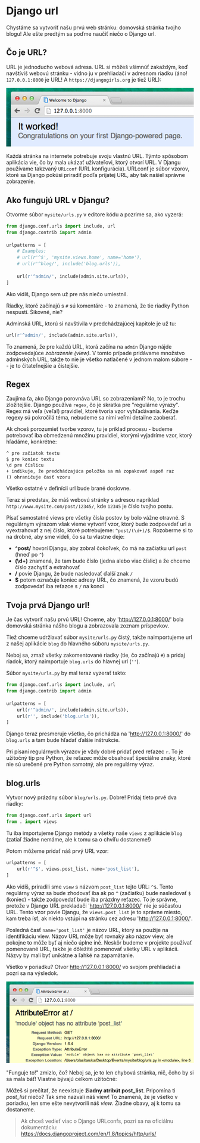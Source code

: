 # Django url

Chystáme sa vytvoriť našu prvú web stránku: domovská stránka tvojho blogu! Ale ešte predtým sa poďme naučiť niečo o Django url.

## Čo je URL?

URL je jednoducho webová adresa. URL si môžeš všimnúť zakaždým, keď navštíviš webovú stránku - vidno ju v prehliadači v adresnom riadku (áno! `127.0.0.1:8000` je URL! A `https://djangogirls.org` je tiež URL):

![Url][1]

 [1]: images/url.png

Každá stránka na internete potrebuje svoju vlastnú URL. Týmto spôsobom aplikácia vie, čo by mala ukázať užívateľovi, ktorý otvorí URL. V Djangu používame takzvaný `URLconf` (URL konfigurácia). URLconf je súbor vzorov, ktoré sa Django pokúsi priradiť podľa prijatej URL, aby tak našiel správne zobrazenie.

## Ako fungujú URL v Djangu?

Otvorme súbor `mysite/urls.py` v editore kódu a pozrime sa, ako vyzerá:

```python
from django.conf.urls import include, url
from django.contrib import admin

urlpatterns = [
    # Examples:
    # url(r'^$', 'mysite.views.home', name='home'),
    # url(r'^blog/', include('blog.urls')),

    url(r'^admin/', include(admin.site.urls)),
]
```

Ako vidíš, Django sem už pre nás niečo umiestnil.

Riadky, ktoré začínajú s `#` sú komentáre - to znamená, že tie riadky Python nespustí. Šikovné, nie?

Adminská URL, ktorú si navštívila v predchádzajúcej kapitole je už tu:

```python
url(r'^admin/', include(admin.site.urls)),
```

To znamená, že pre každú URL, ktorá začína na `admin` Django nájde zodpovedajúce *zobrazenie (view)*. V tomto prípade pridávame množstvo adminských URL, takže to nie je všetko natlačené v jednom malom súbore -- je to čitateľnejšie a čistejšie.

## Regex

Zaujíma ťa, ako Django porovnáva URL so zobrazeniami? No, to je trochu zložitejšie. Django používa `regex`, čo je skratka pre "regulárne výrazy". Regex má veľa (veľa!) pravidiel, ktoré tvoria vzor vyhľadávania. Keďže regexy sú pokročilá téma, nebudeme sa nimi veľmi detailne zaoberať.

Ak chceš porozumieť tvorbe vzorov, tu je príklad procesu - budeme potrebovať iba obmedzenú množinu pravidiel, ktorými vyjadríme vzor, ktorý hľadáme, konkrétne:

```
^ pre začiatok textu
$ pre koniec textu
\d pre číslicu
+ indikuje, že predchádzajúca položka sa má zopakovať aspoň raz
() ohraničuje časť vzoru
```

Všetko ostatné v definícii url bude brané doslovne.

Teraz si predstav, že máš webovú stránky s adresou napríklad `http://www.mysite.com/post/12345/`, kde `12345` je číslo tvojho postu.

Písať samostatné views pre všetky čísla postov by bolo vážne otravné. S regulárnym výrazom však vieme vytvoriť vzor, ktorý bude zodpovedať url a vyextrahovať z nej číslo, ktoré potrebujeme: `^post/(\d+)/$`. Rozoberme si to na drobné, aby sme videli, čo sa tu vlastne deje:

*   **^post/** hovorí Djangu, aby zobral čokoľvek, čo má na začiatku url `post` (hneď po `^`)
*   **(\d+)** znamená, že tam bude číslo (jedna alebo viac číslic) a že chceme číslo zachytiť a extrahovať
*   **/** povie Djangu, že bude nasledovať ďalší znak `/`
*   **$** potom označuje koniec adresy URL, čo znamená, že vzoru budú zodpovedať iba reťazce s `/` na konci

## Tvoja prvá Django url!

Je čas vytvoriť našu prvú URL! Chceme, aby 'http://127.0.0.1:8000/' bola domovská stránka nášho blogu a zobrazovala zoznam príspevkov.

Tiež chceme udržiavať súbor `mysite/urls.py` čistý, takže naimportujeme url z našej aplikácie `blog` do hlavného súboru `mysite/urls.py`.

Neboj sa, zmaž všetky zakomentované riadky (tie, čo začínajú `#`) a pridaj riadok, ktorý naimportuje `blog.urls` do hlavnej url (`''`).

Súbor `mysite/urls.py` by mal teraz vyzerať takto:

```python
from django.conf.urls import include, url
from django.contrib import admin

urlpatterns = [
    url(r'^admin/', include(admin.site.urls)),
    url(r'', include('blog.urls')),
]
```

Django teraz presmeruje všetko, čo prichádza na 'http://127.0.0.1:8000/' do `blog.urls` a tam bude hľadať ďalšie inštrukcie.

Pri písaní regulárnych výrazov je vždy dobré pridať pred reťazec `r`. To je užitočný tip pre Python, že reťazec môže obsahovať špeciálne znaky, ktoré nie sú urečené pre Python samotný, ale pre regulárny výraz.

## blog.urls

Vytvor nový prázdny súbor `blog/urls.py`. Dobre! Pridaj tieto prvé dva riadky:

```python
from django.conf.urls import url
from . import views
```

Tu iba importujeme Django metódy a všetky naše `views` z aplikácie `blog` (zatiaľ žiadne nemáme, ale k tomu sa o chvíľu dostaneme!)

Potom môžeme pridať náš prvý URL vzor:

```python
urlpatterns = [
    url(r'^$', views.post_list, name='post_list'),
]
```

Ako vidíš, priradili sme `view` s názvom `post_list` tejto URL: `^$`. Tento regulárny výraz sa bude zhodovať iba ak po `^` (začiatku) bude nasledovať `$` (koniec) - takže zodpovedať bude iba prázdny reťazec. To je správne, pretože v Django URL prekladači 'http://127.0.0.1:8000/' nie je súčasťou URL. Tento vzor povie Djangu, že `views.post_list` je to správne miesto, kam treba ísť, ak niekto vstúpi na stránku cez adresu 'http://127.0.0.1:8000/'.

Posledná časť `name='post_list'` je názov URL, ktorý sa použije na identifikáciu view. Názov URL môže byť rovnaký ako názov view, ale pokojne to môže byť aj niečo úplne iné. Neskôr budeme v projekte používať pomenované URL, takže je dôležité pomenovať všetky URL v aplikácii. Názvy by mali byť unikátne a ľahké na zapamätanie.

Všetko v poriadku? Otvor http://127.0.0.1:8000/ vo svojom prehliadači a pozri sa na výsledok.

![Chyba][2]

 [2]: images/error1.png

"Funguje to!" zmizlo, čo? Neboj sa, je to len chybová stránka, nič, čoho by si sa mala báť! Vlastne bývajú celkom užitočné:

Môžeš si prečítať, že neexistuje **žiadny atribút post_list**. Pripomína ti *post_list* niečo? Tak sme nazvali náš view! To znamená, že je všetko v poriadku, len sme ešte nevytvorili náš *view*. Žiadne obavy, aj k tomu sa dostaneme.

> Ak chceš vedieť viac o Django URLconfs, pozri sa na oficiálnu dokumentáciu: https://docs.djangoproject.com/en/1.8/topics/http/urls/
